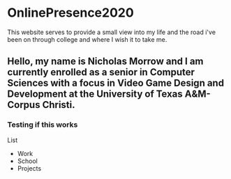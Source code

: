 # OnlinePresence2020

This website serves to provide a small view into my life and the road i've been on through college and where I wish it to take me.

## Hello, my name is Nicholas Morrow and I am currently enrolled as a senior in Computer Sciences with a focus in Video Game Design and Development at the University of Texas A&M-Corpus Christi.

### Testing if this works

List
- Work
- School
- Projects
